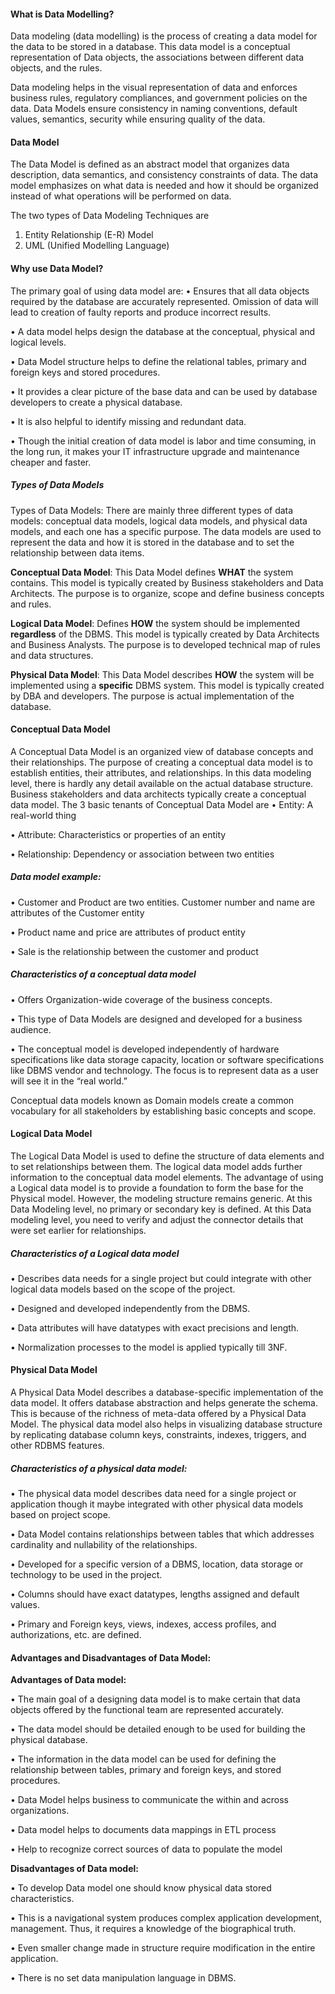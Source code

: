 #### What is Data Modelling?
Data modeling (data modelling) is the process of creating a data model for the data to be stored in a database. This data model is a conceptual representation of Data objects, the associations between different data objects, and the rules.

Data modeling helps in the visual representation of data and enforces business rules, regulatory compliances, and government policies on the data. Data Models ensure consistency in naming conventions, default values, semantics, security while ensuring quality of the data.

#### Data Model
The Data Model is defined as an abstract model that organizes data description, data semantics, and consistency constraints of data. The data model emphasizes on what data is needed and how it should be organized instead of what operations will be performed on data. 

The two types of Data Modeling Techniques are
1.	Entity Relationship (E-R) Model
2.	UML (Unified Modelling Language)

#### Why use Data Model?
The primary goal of using data model are:
•	Ensures that all data objects required by the database are accurately represented. Omission of data will lead to creation of faulty reports and produce incorrect results.

•	A data model helps design the database at the conceptual, physical and logical levels.

•	Data Model structure helps to define the relational tables, primary and foreign keys and stored procedures.

•	It provides a clear picture of the base data and can be used by database developers to create a physical database.

•	It is also helpful to identify missing and redundant data.

•	Though the initial creation of data model is labor and time consuming, in the long run, it makes your IT infrastructure upgrade and maintenance cheaper and faster.

##### Types of Data Models
Types of Data Models: There are mainly three different types of data models: conceptual data models, logical data models, and physical data models, and each one has a specific purpose. The data models are used to represent the data and how it is stored in the database and to set the relationship between data items.

**Conceptual Data Model**: This Data Model defines **WHAT** the system contains. This model is typically created by Business stakeholders and Data Architects. The purpose is to organize, scope and define business concepts and rules.

**Logical Data Model**: Defines **HOW** the system should be implemented **regardless** of the DBMS. This model is typically created by Data Architects and Business Analysts. The purpose is to developed technical map of rules and data structures.

**Physical Data Model**: This Data Model describes **HOW** the system will be implemented using a **specific** DBMS system. This model is typically created by DBA and developers. The purpose is actual implementation of the database.

#### Conceptual Data Model
A Conceptual Data Model is an organized view of database concepts and their relationships. The purpose of creating a conceptual data model is to establish entities, their attributes, and relationships. In this data modeling level, there is hardly any detail available on the actual database structure. Business stakeholders and data architects typically create a conceptual data model.
The 3 basic tenants of Conceptual Data Model are
•	Entity: A real-world thing

•	Attribute: Characteristics or properties of an entity

•	Relationship: Dependency or association between two entities

##### Data model example:
•	Customer and Product are two entities. Customer number and name are attributes of the Customer entity

•	Product name and price are attributes of product entity

•	Sale is the relationship between the customer and product

##### Characteristics of a conceptual data model
•	Offers Organization-wide coverage of the business concepts.

•	This type of Data Models are designed and developed for a business audience.

•	The conceptual model is developed independently of hardware specifications like data storage capacity, location or software specifications like DBMS vendor and technology. The focus is to represent data as a user will see it in the “real world.”

Conceptual data models known as Domain models create a common vocabulary for all stakeholders by establishing basic concepts and scope.

#### Logical Data Model
The Logical Data Model is used to define the structure of data elements and to set relationships between them. The logical data model adds further information to the conceptual data model elements. The advantage of using a Logical data model is to provide a foundation to form the base for the Physical model. However, the modeling structure remains generic.
At this Data Modeling level, no primary or secondary key is defined. At this Data modeling level, you need to verify and adjust the connector details that were set earlier for relationships.
##### Characteristics of a Logical data model
•	Describes data needs for a single project but could integrate with other logical data models based on the scope of the project.

•	Designed and developed independently from the DBMS.

•	Data attributes will have datatypes with exact precisions and length.

•	Normalization processes to the model is applied typically till 3NF.

#### Physical Data Model
A Physical Data Model describes a database-specific implementation of the data model. It offers database abstraction and helps generate the schema. This is because of the richness of meta-data offered by a Physical Data Model. The physical data model also helps in visualizing database structure by replicating database column keys, constraints, indexes, triggers, and other RDBMS features.

##### Characteristics of a physical data model:
•	The physical data model describes data need for a single project or application though it maybe integrated with other physical data models based on project scope.

•	Data Model contains relationships between tables that which addresses cardinality and nullability of the relationships.

•	Developed for a specific version of a DBMS, location, data storage or technology to be used in the project.

•	Columns should have exact datatypes, lengths assigned and default values.

•	Primary and Foreign keys, views, indexes, access profiles, and authorizations, etc. are defined.

#### Advantages and Disadvantages of Data Model:
**Advantages of Data model:**

•	The main goal of a designing data model is to make certain that data objects offered by the functional team are represented accurately.

•	The data model should be detailed enough to be used for building the physical database.

•	The information in the data model can be used for defining the relationship between tables, primary and foreign keys, and stored procedures.

•	Data Model helps business to communicate the within and across organizations.

•	Data model helps to documents data mappings in ETL process

•	Help to recognize correct sources of data to populate the model

**Disadvantages of Data model:**

•	To develop Data model one should know physical data stored characteristics.

•	This is a navigational system produces complex application development, management. Thus, it requires a knowledge of the biographical truth.

•	Even smaller change made in structure require modification in the entire application.

•	There is no set data manipulation language in DBMS.


